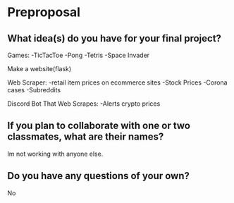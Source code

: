 # Preproposal
  
## What idea(s) do you have for your final project?
Games:
  -TicTacToe
  -Pong
  -Tetris
  -Space Invader
  
Make a website(flask)

Web Scraper:
  -retail item prices on ecommerce sites
  -Stock Prices
  -Corona cases
  -Subreddits
  
Discord Bot That Web Scrapes:
  -Alerts crypto prices


## If you plan to collaborate with one or two classmates, what are their names?
Im not working with anyone else.

## Do you have any questions of your own?
No

